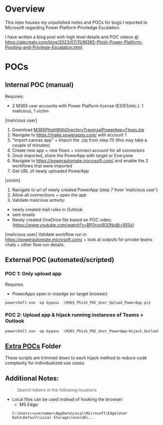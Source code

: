 # Overview

This repo houses my unpolished notes and POCs for bugs I reported to Microsoft regarding Power Platform Priviledge Escalation. 

I have written a blog post with high level details and POC videos @ https://alecmaly.com/blog/2023/07/15/M365-Phish-Power-Platform-Pivoting-and-Privilege-Escalation.html

# POCs
## Internal POC (manual)


Requires:
- 2 M365 user accounts with Power Platform license (E3/E5/etc.): 1 malicious, 1 victim

[malicious user]
1. Download [M365PhishWithDirectoryTraversalPowerApp+Flows.zip](./M365PhishWithDirectoryTraversalPowerApp+Flows.zip)
2. Navigate to https://make.powerapps.com/ with account 1
3. "Import canvas app" + Import the .zip from step (1)  (this may take a couple of minutes)
4. Create new app + new flows + connect account for all connectors
5. Once imported, share the PowerApp with target or Everyone
6. Navigate to https://powerautomate.microsoft.com/ and enable the 2 workflows that were imported
7. Get URL of newly uploaded PowerApp

[victim]
1. Navigate to url of newly created PowerApp (step 7 from 'malicious user')
2. Allow all connections + open the app
3. Validate malicious activity:
- newly created mail rules in Outlook
- sent emails
- Newly created OneDrive file based on POC video. (https://www.youtube.com/watch?v=BP0roo8O0No&t=950s)

[malicious user]
Validate workflow run in https://powerautomate.microsoft.com/ + look at outputs for private teams chats + other flow run details.


## External POC (automated/scripted)

### POC 1: Only upload app

Requires:
- PowerApps open in msedge (or target browser)

```powershell
powershell.exe -ep bypass .\M365_Phish_POC_User_Upload_PowerApp.ps1
```


### POC 2: Upload app & hijack running instances of Teams + Outlook

```powershell
powershell.exe -ep bypass .\M365_Phish_POC_User_PowerApp+Hijack_Outlook+Teams.ps1
```

## [Extra POCs](./extra_POCs) Folder

These scripts are trimmed down to each hijack method to reduce code complexity for individualized use cases.

## Additional Notes:
> Search tokens in the following locations

- Local files can be used instead of hooking the browser:
    - MS Edge:
    ```
    C:\Users\<username>\AppData\Local\Microsoft\Edge\User Data\Default\Local Storage\leveldb\...
    ```